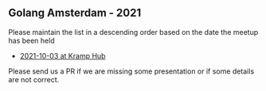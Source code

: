 Golang Amsterdam - 2021
-----------------------

Please maintain the list in a descending order based on the date the meetup has been held

* [2021-10-03 at Kramp Hub](2021-10-13@kramphub/README.md)

Please send us a PR if we are missing some presentation or if some details are not correct.
